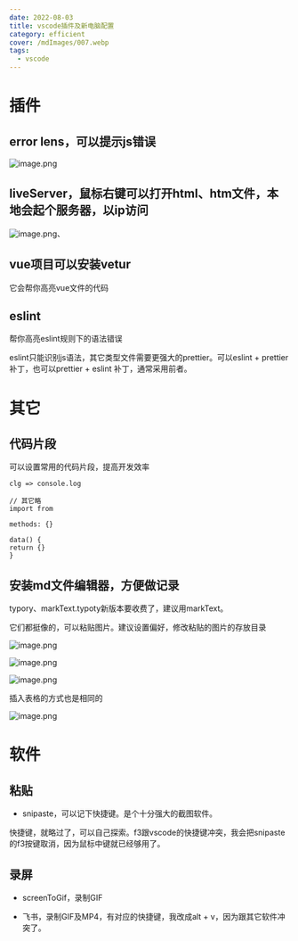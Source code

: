 ```yaml
---
date: 2022-08-03
title: vscode插件及新电脑配置
category: efficient
cover: /mdImages/007.webp
tags:
  - vscode
---
```


# 插件
## error lens，可以提示js错误

![image.png](https://p3-juejin.byteimg.com/tos-cn-i-k3u1fbpfcp/9909670b73e0406583c8e96b113c7b03~tplv-k3u1fbpfcp-watermark.image?)

## liveServer，鼠标右键可以打开html、htm文件，本地会起个服务器，以ip访问

![image.png](https://p6-juejin.byteimg.com/tos-cn-i-k3u1fbpfcp/5a5d2c17f20b4eb58fe6b566b4d3ea73~tplv-k3u1fbpfcp-watermark.image?)、
## vue项目可以安装vetur
它会帮你高亮vue文件的代码

## eslint 
帮你高亮eslint规则下的语法错误

eslint只能识别js语法，其它类型文件需要更强大的prettier。可以eslint + prettier补丁，也可以prettier + eslint 补丁，通常采用前者。

# 其它
## 代码片段

可以设置常用的代码片段，提高开发效率
~~~
clg => console.log

// 其它略
import from

methods: {}

data() {
return {}
}
~~~

## 安装md文件编辑器，方便做记录
typory、markText.typoty新版本要收费了，建议用markText。

它们都挺像的，可以粘贴图片。建议设置偏好，修改粘贴的图片的存放目录

![image.png](https://p9-juejin.byteimg.com/tos-cn-i-k3u1fbpfcp/c086b2cf80004ce194bc76fc6c47aad7~tplv-k3u1fbpfcp-watermark.image?)


![image.png](https://p3-juejin.byteimg.com/tos-cn-i-k3u1fbpfcp/71c4803326e045cc8e18d62215d2df0a~tplv-k3u1fbpfcp-watermark.image?)


![image.png](https://p3-juejin.byteimg.com/tos-cn-i-k3u1fbpfcp/83ebd67d19e540b3954b030a3a22c408~tplv-k3u1fbpfcp-watermark.image?)

插入表格的方式也是相同的

![image.png](https://p1-juejin.byteimg.com/tos-cn-i-k3u1fbpfcp/738016dd3e8c4df8aa7eff067409902b~tplv-k3u1fbpfcp-watermark.image?)

# 软件
## 粘贴
- snipaste，可以记下快捷键。是个十分强大的截图软件。

快捷键，就略过了，可以自己探索。f3跟vscode的快捷键冲突，我会把snipaste的f3按键取消，因为鼠标中键就已经够用了。



## 录屏
- screenToGif，录制GIF

- 飞书，录制GIF及MP4，有对应的快捷键，我改成alt + v，因为跟其它软件冲突了。